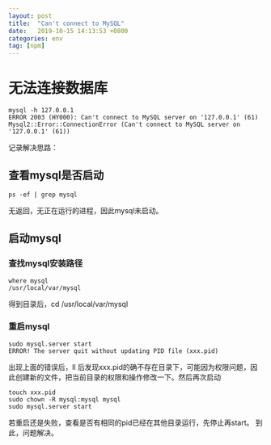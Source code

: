 ```yaml
---
layout: post
title:  "Can't connect to MySQL"
date:   2019-10-15 14:13:53 +0800
categories: env
tag: [npm]
---
```


# 无法连接数据库
	mysql -h 127.0.0.1
	ERROR 2003 (HY000): Can't connect to MySQL server on '127.0.0.1' (61)
	Mysql2::Error::ConnectionError (Can't connect to MySQL server on '127.0.0.1' (61))

记录解决思路：
## 查看mysql是否启动
	ps -ef | grep mysql

无返回，无正在运行的进程，因此mysql未启动。

## 启动mysql
### 查找mysql安装路径
	where mysql
	/usr/local/var/mysql

得到目录后，cd /usr/local/var/mysql
### 重启mysql
	sudo mysql.server start
	ERROR! The server quit without updating PID file (xxx.pid)

出现上面的错误后，ll 后发现xxx.pid的确不存在目录下，可能因为权限问题，因此创建新的文件，把当前目录的权限和操作修改一下。然后再次启动

	touch xxx.pid
	sudo chown -R mysql:mysql mysql
	sudo mysql.server start

若重启还是失败，查看是否有相同的pid已经在其他目录运行，先停止再start。
到此，问题解决。
